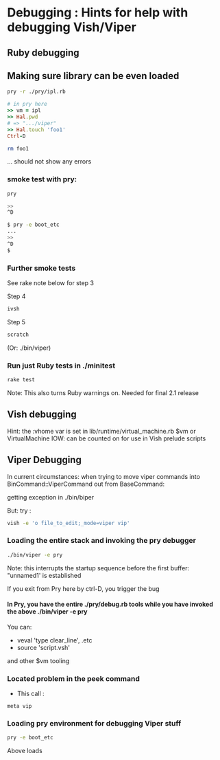 # Debugging : Hints for help with debugging Vish/Viper

## Ruby debugging

## Making sure library can be even loaded

```bash
pry -r ./pry/ipl.rb
```

```ruby
# in pry here
>> vm = ipl
>> Hal.pwd
# => ".../viper"
>> Hal.touch 'foo1'
Ctrl-D
```

```bash
rm foo1
```

... should not show any errors




###  smoke test with pry:

```bash
pry

>>
^D

$ pry -e boot_etc
...
>>
^D
$
```

### Further smoke tests

See rake note below for step 3

Step 4

```bash
ivsh
```

Step 5

```bash
scratch
```

(Or: ./bin/viper)
### Run just  Ruby tests in ./minitest

```bash
rake test
```


Note: This also turns Ruby warnings on. Needed for final 2.1 release
## Vish debugging

Hint: the :vhome var is set in lib/runtime/virtual_machine.rb $vm or VirtualMachine
IOW: can be counted on for use in Vish prelude scripts


## Viper Debugging

In current circumstances: when trying to move viper commands into BinCommand::ViperCommand out from BaseCommand:


getting exception in ./bin/biper

But: try : 

```bash
vish -e 'o file_to_edit;_mode=viper vip'
```



### Loading the entire stack and invoking the pry debugger

```bash
./bin/viper -e pry
```

Note: this interrupts the startup sequence before the first buffer: "unnamed1' is established

If you exit from Pry here by ctrl-D, you trigger the bug



#### In Pry, you have the entire ./pry/debug.rb tools while you have invoked the above ./bin/viper -e pry


You can:

- veval 'type clear_line', .etc
- source 'script.vsh'


and other $vm tooling



### Located problem in the peek command

- This call :

```
meta vip
```

### Loading pry environment for debugging  Viper stuff

```bash
pry -e boot_etc
```

Above loads 